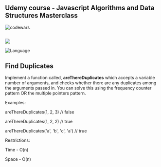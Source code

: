## Udemy course - Javascript Algorithms and Data Structures Masterclass

![codewars](https://www.codewars.com/users/eliyahukoren/badges/large)

## 

![](https://img.shields.io/github/actions/workflow/status/eliyahukoren/js-algo-multiple-pointers/actions.yml?label=JS%20Algo%20Multiple%20Pointers&logo=logo)

![Language](https://img.shields.io/badge/Language-Javascript-coral)


## Find Duplicates

Implement a function called, **areThereDuplicates** which accepts a variable number of arguments, and checks whether there are any duplicates among the arguments passed in.  You can solve this using the frequency counter pattern OR the multiple pointers pattern.

Examples:

areThereDuplicates(1, 2, 3) // false

areThereDuplicates(1, 2, 2) // true 

areThereDuplicates('a', 'b', 'c', 'a') // true 

Restrictions:

Time - O(n)

Space - O(n)
